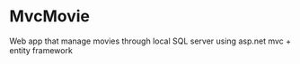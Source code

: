# MvcMovie
Web app that manage movies through local SQL server  using asp.net mvc  + entity framework

